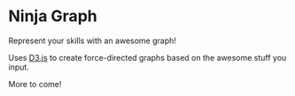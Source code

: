 Ninja Graph
===========

Represent your skills with an awesome graph!

Uses [D3.js](https://github.com/mbostock/d3) to create force-directed graphs based on the awesome stuff you input.

More to come!